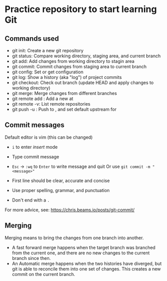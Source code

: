 # Practice repository to start learning Git

## Commands used

 - git init: Create a  new git repository
 - git status: Compare working directory, staging area, and current branch
 - git add: Add changes from working directory to stagin area
 - git commit: Commit changes from staging area to current branch
 - git config: Set or get configuration
 - git log: Show a history (aka "log") of project commits
 - git checkout: Check out branch (update HEAD and apply changes to working directory)
 - git merge: Merge changes from different branches
 - git remote add <remote> <url>: Add a new <remote> at <url>
 - git remote -v: List remote repositories
 - git push -u <remote> <branch>: Push <branch> to <remote>, and set default upstream for <branch>

## Commit messages

Default editor is vim (this can be changed)
 - `i` to enter *insert* mode
 - Type commit message
 - `Esc` -> `:wq` to `Enter` to write message and quit
Or use `git commit -m "<message>"`

 - First line should be clear, accurate and concise
 - Use proper spelling, grammar, and punctuation
 - Don't end with a `.`

For more advice, see: https://chris.beams.io/posts/git-commit/

## Merging

Merging means to bring the changes from one branch into another.

 - A fast forward merge happens when the target branch was branched from the current one, and there are no new changes to the current branch since then.
 - An Automatic merge happens when the two histories have diverged, but git is able to reconcile them into one set of changes. This creates a new commit on the current branch.

